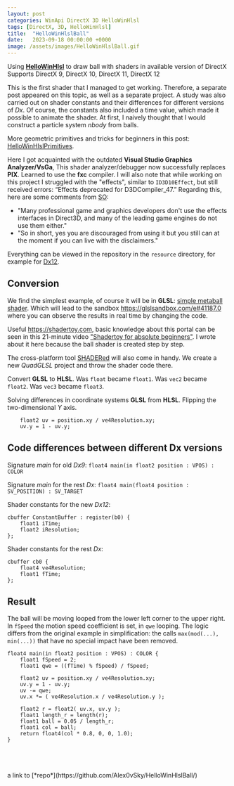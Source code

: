 ```yaml
---
layout: post
categories: WinApi DirectX 3D HelloWinHlsl
tags: [DirectX, 3D, HelloWinHlsl]
title:  "HelloWinHlslBall"
date:   2023-09-18 00:00:00 +0000
image: /assets/images/HelloWinHlslBall.gif
---
```


Using [__HelloWinHlsl__](https://github.com/Alex0vSky/HelloWinHlsl/) to draw ball with shaders in available version of DirectX
Supports DirectX 9, DirectX 10, DirectX 11, DirectX 12

This is the first shader that I managed to get working.
Therefore, a separate post appeared on this topic, as well as a separate project.
A study was also carried out on shader constants and their differences for different versions of *Dx*.
Of course, the constants also included a time value, which made it possible to animate the shader.
At first, I naively thought that I would construct a particle system *nbody* from balls.

More geometric primitives and tricks for beginners in this post: [HelloWinHlslPrimitives](/posts/HelloWinHlslPrimitives/).

Here I got acquainted with the outdated **Visual Studio Graphics Analyzer/VsGa**,
This shader analyzer/debugger now successfully replaces **PIX**.
Learned to use the **fxc** compiler.
I will also note that while working on this project I struggled with the "effects",
similar to `ID3D10Effect`, but still received errors: “Effects deprecated for D3DCompiler_47.”
Regarding this, here are some comments from [SO](https://stackoverflow.com/questions/2352514/direct3d-11-effect-files-deprecated):
- "Many professional game and graphics developers don't use the effects interfaces in Direct3D, and many of the leading game engines do not use them either."
- "So in short, yes you are discouraged from using it but you still can at the moment if you can live with the disclaimers."

Everything can be viewed in the repository in the `resource` directory, for example for
[Dx12](https://github.com/Alex0vSky/HelloWinHlslBall/blob/main/resource/ball_ps_Dx12.hlsl).

## Conversion
We find the simplest example, of course it will be in **GLSL**:
[simple metaball shader](https://gist.github.com/julien/d7e71b837392f5239c6553098b5cac0c).
Which will lead to the sandbox <https://glslsandbox.com/e#41187.0>
where you can observe the results in real time by changing the code.

Useful <https://shadertoy.com>,
basic knowledge about this portal can be seen in this 21-minute video
["Shadertoy for absolute beginners"](https://www.youtube.com/watch?v=u5HAYVHsasc).
I wrote about it here because the ball shader is created step by step.

The cross-platform tool [SHADERed](https://github.com/dfranx/SHADERed) will also come in handy.
We create a new *QuadGLSL* project and throw the shader code there.

Convert **GLSL** to **HLSL**.
Was `float` became `float1`.
Was `vec2` became `float2`.
Was `vec3` became `float3`.

Solving differences in coordinate systems **GLSL** from **HLSL**. Flipping the two-dimensional *Y* axis.
```hlsl
	float2 uv = position.xy / ve4Resolution.xy;
	uv.y = 1 - uv.y;
```

## Code differences between different Dx versions
Signature *main* for old *Dx9*:
`float4 main(in float2 position : VPOS) : COLOR`

Signature *main* for the rest *Dx*:
`float4 main(float4 position : SV_POSITION) : SV_TARGET`

Shader constants for the new *Dx12*:
```hlsl
cbuffer ConstantBuffer : register(b0) {
	float1 iTime;
	float2 iResolution;
};
```

Shader constants for the rest *Dx*:
```hlsl
cbuffer cb0 {
	float4 ve4Resolution;
	float1 fTime;
};
```

## Result
The ball will be moving
looped from the lower left corner to the upper right.
In `fSpeed` the motion speed coefficient is set,
in `qwe` looping.
The logic differs from the original example in simplification:
the calls `max(mod(...), min(...))` that have no special impact have been removed.
```hlsl
float4 main(in float2 position : VPOS) : COLOR {
	float1 fSpeed = 2;
	float1 qwe = ((fTime) % fSpeed) / fSpeed;
	
	float2 uv = position.xy / ve4Resolution.xy;
	uv.y = 1 - uv.y;
	uv -= qwe;
	uv.x *= ( ve4Resolution.x / ve4Resolution.y );

	float2 r = float2( uv.x, uv.y );
	float1 length_r = length(r);
	float1 ball = 0.05 / length_r;
	float1 col = ball;
	return float4(col * 0.8, 0, 0, 1.0);
}
```

<br>
<br>
<br>
a link to [*repo*](https://github.com/Alex0vSky/HelloWinHlslBall/)
